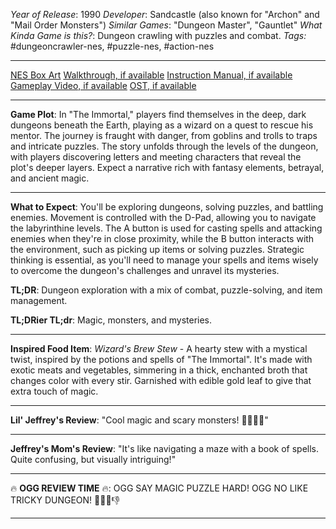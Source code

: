 *Year of Release*: 1990
*Developer*: Sandcastle (also known for "Archon" and "Mail Order Monsters")
*Similar Games*: "Dungeon Master", "Gauntlet"
*What Kinda Game is this?*: Dungeon crawling with puzzles and combat.
*Tags:* #dungeoncrawler-nes, #puzzle-nes, #action-nes

---
[NES Box Art](https://www.google.com/search?tbm=isch&q=NES+Box+Art+The+Immortal) 
[Walkthrough, if available](https://www.google.com/search?q=Walkthrough+NES+The+Immortal)
[Instruction Manual, if available](https://www.google.com/search?q=NES+Instruction+Manual+The+Immortal)
[Gameplay Video, if available](https://www.youtube.com/results?search_query=gameplay+NES+The+Immortal) 
[OST, if available](https://www.youtube.com/results?search_query=gameplay+NES+The+Immortal+OST)

- - -
**Game Plot**: In "The Immortal," players find themselves in the deep, dark dungeons beneath the Earth, playing as a wizard on a quest to rescue his mentor. The journey is fraught with danger, from goblins and trolls to traps and intricate puzzles. The story unfolds through the levels of the dungeon, with players discovering letters and meeting characters that reveal the plot's deeper layers. Expect a narrative rich with fantasy elements, betrayal, and ancient magic.

- - -
**What to Expect**: You'll be exploring dungeons, solving puzzles, and battling enemies. Movement is controlled with the D-Pad, allowing you to navigate the labyrinthine levels. The A button is used for casting spells and attacking enemies when they're in close proximity, while the B button interacts with the environment, such as picking up items or solving puzzles. Strategic thinking is essential, as you'll need to manage your spells and items wisely to overcome the dungeon's challenges and unravel its mysteries.

**TL;DR**: Dungeon exploration with a mix of combat, puzzle-solving, and item management.

**TL;DRier TL;dr**: Magic, monsters, and mysteries.

---
**Inspired Food Item**: *Wizard's Brew Stew* - A hearty stew with a mystical twist, inspired by the potions and spells of "The Immortal". It's made with exotic meats and vegetables, simmering in a thick, enchanted broth that changes color with every stir. Garnished with edible gold leaf to give that extra touch of magic.

---
**Lil' Jeffrey's Review**: "Cool magic and scary monsters! 🧙‍♂️👾🔮"

---
**Jeffrey's Mom's Review**: "It's like navigating a maze with a book of spells. Quite confusing, but visually intriguing!"

---
🔥 **OGG REVIEW TIME** 🔥: OGG SAY MAGIC PUZZLE HARD! OGG NO LIKE TRICKY DUNGEON! 🧙‍♂️💥👎

---
